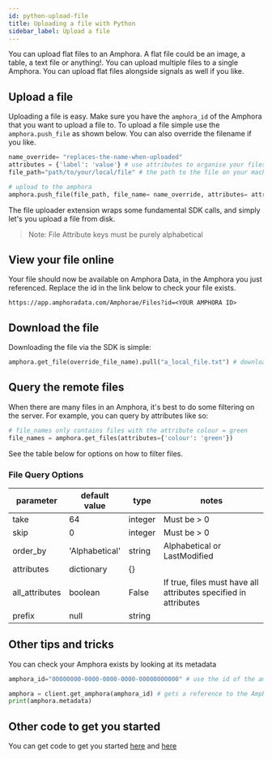 ```yaml
---
id: python-upload-file
title: Uploading a file with Python
sidebar_label: Upload a file
---
```


You can upload flat files to an Amphora. A flat file could be an image, a table, a text file or anything!. You can upload multiple files to a single Amphora. You can upload flat files alongside signals as well if you like.

## Upload a file
Uploading a file is easy. Make sure you have the ```amphora_id``` of the Amphora that you want to upload a file to. To upload a file simple use the ```amphora.push_file``` as shown below. You can also override the filename if you like.

```py
name_override= "replaces-the-name-when-uploaded"
attributes = {'label': 'value'} # use attributes to organise your files
file_path="path/to/your/local/file" # the path to the file on your machine

# upload to the amphora
amphora.push_file(file_path, file_name= name_override, attributes= attributes)
```
The file uploader extension wraps some fundamental SDK calls, and simply let's you upload a file from disk. 

> Note: File Attribute keys must be purely alphabetical 

## View your file online

Your file should now be available on Amphora Data, in the Amphora you just referenced. Replace the id in the link below to check your file exists.

`https://app.amphoradata.com/Amphorae/Files?id=<YOUR AMPHORA ID>`

## Download the file

Downloading the file via the SDK is simple:

```py
amphora.get_file(override_file_name).pull("a_local_file.txt") # downloads the file to your local machine
```

## Query the remote files

When there are many files in an Amphora, it's best to do some filtering on the server. For example, you can query by attributes like so:

```py
# file_names only contains files with the attribute colour = green
file_names = amphora.get_files(attributes={'colour': 'green'})
```

See the table below for options on how to filter files.

### File Query Options

| parameter      | default value  | type    | notes                                                           |
|----------------|----------------|---------|-----------------------------------------------------------------|
| take           | 64             | integer | Must be > 0                                                     |
| skip           | 0              | integer | Must be > 0                                                     |
| order_by       | 'Alphabetical' | string  | Alphabetical or LastModified                                    |
| attributes     | dictionary     | {}      |                                                                 |
| all_attributes | boolean        | False   | If true, files must have all attributes specified in attributes |
| prefix         | null           | string  |                                                                 |

## Other tips and tricks

You can check your Amphora exists by looking at its metadata
```py
amphora_id="00000000-0000-0000-0000-00000000000" # use the id of the amphora you created previously

amphora = client.get_amphora(amphora_id) # gets a reference to the Amphora
print(amphora.metadata) 
```

## Other code to get you started
You can get code to get you started [here](https://github.com/amphoradata/samples/blob/master/generic_templates/Push_a_file.py) and [here](https://github.com/amphoradata/samples/blob/master/generic_templates/Pull_a_file.py)
